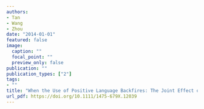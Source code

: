 ```yaml
---
authors:
- Tan
- Wang
- Zhou
date: "2014-01-01"
featured: false
image:
  caption: ""
  focal_point: ""
  preview_only: false
publication: ""
publication_types: ["2"]
tags:
- ""
title: "When the Use of Positive Language Backfires: The Joint Effect of Tone, Readability, and Investor Sophistication on Earnings Judgments"
url_pdf: https://doi.org/10.1111/1475-679X.12039
---
```

